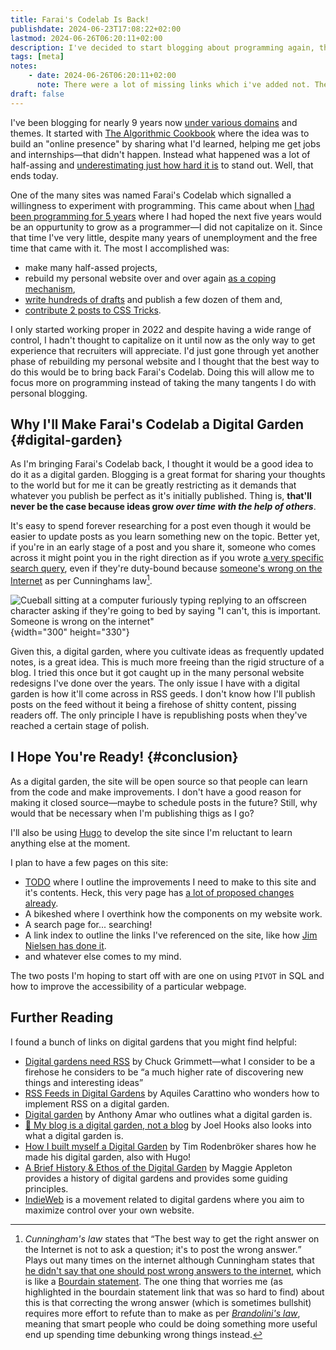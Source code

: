 ```yaml
---
title: Farai's Codelab Is Back!
publishdate: 2024-06-23T17:08:22+02:00
lastmod: 2024-06-26T06:20:11+02:00
description: I've decided to start blogging about programming again, this time as a digital garden
tags: [meta]
notes:
    - date: 2024-06-26T06:20:11+02:00
      note: There were a lot of missing links which i've added not. They weren't there to begin with because I was moving content in.
draft: false
---
```


I've been blogging for nearly 9 years now [under various domains](https://im.farai.xyz/blog/old-sites-archives/) and themes. It started with [The Algorithmic Cookbook](https://web.archive.org/web/20170909005305/https://agckb.wordpress.com/) where the idea was to build an "online presence" by sharing what I'd learned, helping me get jobs and internships—that didn't happen. Instead what happened was a lot of half-assing and [underestimating just how hard it is](/content/notes/job-search-fail.md) to stand out. Well, that ends today.

One of the many sites was named Farai's Codelab which signalled a willingness to experiment with programming. This came about when [I had been programming for 5 years](/content/notes/5-years-coding.md) where I had hoped the next five years would be an oppurtunity to grow as a programmer—I did not capitalize on it. Since that time I've very little, despite many years of unemployment and the free time that came with it. The most I accomplished was:

* make many half-assed projects,
* rebuild my personal website over and over again [as a coping mechanism](/content/notes/worry-stone.md),
* [write hundreds of drafts](https://im.farai.xyz/blog/2024-draft-destruction/) and publish a few dozen of them and,
* [contribute 2 posts to CSS Tricks](https://css-tricks.com/author/faraigandiyafarai/).

I only started working proper in 2022 and despite having a wide range of control, I hadn't thought to capitalize on it until now as the only way to get experience that recruiters will appreciate. I'd just gone through yet another phase of rebuilding my personal website and I thought that the best way to do this would be to bring back Farai's Codelab. Doing this will allow me to focus more on programming instead of taking the many tangents I do with personal blogging.

## Why I'll Make Farai's Codelab a Digital Garden {#digital-garden}

As I'm bringing Farai's Codelab back, I thought it would be a good idea to do it as a digital garden. Blogging is a great format for sharing your thoughts to the world but for me it can be greatly restricting as it demands that whatever you publish be perfect as it's initially published. Thing is, **that'll never be the case because ideas grow *over time with the help of others***.

It's easy to spend forever researching for a post even though it would be easier to update posts as you learn something new on the topic. Better yet, if you're in an early stage of a post and you share it, someone who comes across it might point you in the right direction as if you wrote [a very specific search query](https://www.henrikkarlsson.xyz/p/search-query), even if they're duty-bound because [someone's wrong on the Internet](https://xkcd.com/386/) as per Cunninghams law[^cunningham].

![Cueball sitting at a computer furiously typing replying to an offscreen character asking if they're going to bed by saying "I can't, this is important. Someone is wrong on the internet"](https://imgs.xkcd.com/comics/duty_calls.png)
{width="300" height="330"}

Given this, a digital garden, where you cultivate ideas as frequently updated notes, is a great idea. This is much more freeing than the rigid structure of a blog. I tried this once but it got caught up in the many personal website redesigns I've done over the years. The only issue I have with a digital garden is how it'll come across in RSS geeds. I don't know how I'll publish posts on the feed without it being a firehose of shitty content, pissing readers off. The only principle I have is republishing posts when they've reached a certain stage of polish.

## I Hope You're Ready! {#conclusion}

As a digital garden, the site will be open source so that people can learn from the code and make improvements. I don't have a good reason for making it closed source—maybe to schedule posts in the future? Still, why would that be necessary when I'm publishing thigs as I go?

I'll also be using [Hugo](https://gohugo.io/) to develop the site since I'm reluctant to learn anything else at the moment.

I plan to have a few pages on this site:

* [TODO](/content/TODO.md) where I outline the improvements I need to make to this site and it's contents. Heck, this very page has [a lot of proposed changes already](/content/TODO.md#codelab-returns).
* A bikeshed where I overthink how the components on my website work.
* A search page for... searching!
* A link index to outline the links I've referenced on the site, like how [Jim Nielsen has done it](https://blog.jim-nielsen.com/2020/indexing-my-blogs-links/).
* and whatever else comes to my mind.

The two posts I'm hoping to start off with are one on using `PIVOT` in SQL and how to improve the accessibility of a particular webpage.

## Further Reading

I found a bunch of links on digital gardens that you might find helpful:

* [Digital gardens need RSS](https://cagrimmett.com/2023/10/17/digital-gardens-need-rss/) by Chuck Grimmett—what I consider to be a firehose he considers to be <q>a much higher rate of discovering new things and interesting ideas</q>
* [RSS Feeds in Digital Gardens](https://notes.aquiles.me/rss_feeds_in_digital_gardens/) by Aquiles Carattino who wonders how to implement RSS on a digital garden.
* [Digital garden](https://anthonyamar.fr/Digital+garden/Digital+garden) by Anthony Amar who outlines what a digital garden is.
* [🌱 My blog is a digital garden, not a blog](https://joelhooks.com/digital-garden/) by Joel Hooks also looks into what a digital garden is.
* [How I built myself a Digital Garden](https://timrodenbroeker.de/digital-garden/) by Tim Rodenbröker shares how he made his digital garden, also with Hugo!
* [A Brief History & Ethos of the Digital Garden](https://maggieappleton.com/garden-history) by Maggie Appleton provides a history of digital gardens and provides some guiding principles.
* [IndieWeb](https://indieweb.org/principles) is a movement related to digital gardens where you aim to maximize control over your own website.

[^cunningham]: <dfn>Cunningham's law</dfn> states that <q>The best way to get the right answer on the Internet is not to ask a question; it's to post the wrong answer.</q> Plays out many times on the internet although Cunningham states that [he didn't say that one should post wrong answers to the internet](https://www.youtube.com/watch?v=fclyQt6R5Dc), which is like a [Bourdain statement](https://www.atvbt.com/bourdain-statements/). The one thing that worries me (as highlighted in the bourdain statement link that was so hard to find) about this is that correcting the wrong answer (which is sometimes bullshit) requires more effort to refute than to make as per [<dfn>Brandolini's law</dfn>](https://web.archive.org/web/20140718225358/https://twitter.com/ziobrando/status/289635060758507521), meaning that smart people who could be doing something more useful end up spending time debunking wrong things instead.

